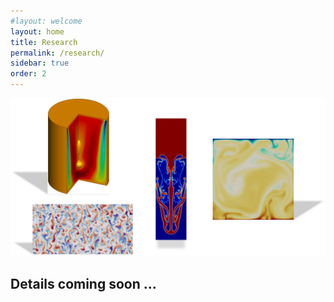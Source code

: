 ```yaml
---
#layout: welcome
layout: home
title: Research
permalink: /research/
sidebar: true
order: 2
---
```


 <img src="/assets/img/Research.png" usemap="#workmap">

 <map name="workmap">
  <area shape="rect" coords="516,6, 1377,138" href="/vorticity_dominated/">
  <area shape="rect" coords="2025,285, 2448,1974" href="/multiphase/">
  <area shape="rect" coords="312,1485, 1701,2172" href="/geophysical/">
  <area shape="rect" coords="2823,567, 3948,1692" href="/hpc/">
 </map>

## Details coming soon ...
